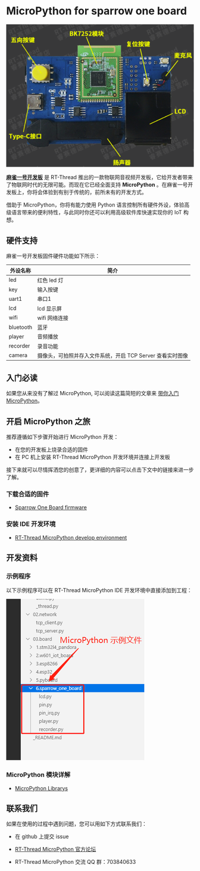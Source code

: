 # MicroPython for sparrow one board

![sparrow_one](docs/figures/1575252918487.png)

[**麻雀一号开发板**](https://item.taobao.com/item.htm?spm=a1z10.5-c-s.w4002-18400369818.12.2ba47ea5PzJxZx&id=583843059625) 是 RT-Thread 推出的一款物联网音视频开发板，它给开发者带来了物联网时代的无限可能。而现在它已经全面支持 **MicroPython** 。在麻雀一号开发板上，你将会体验到有别于传统的，前所未有的开发方式。

借助于 MicroPython，你将有能力使用 Python 语言控制所有硬件外设，体验高级语言带来的便利特性，与此同时你还可以利用高级软件库快速实现你的 IoT 构想。

## 硬件支持

麻雀一号开发板固件硬件功能如下所示：

| 外设名称  | 简介                                                       |
| --------- | ---------------------------------------------------------- |
| led       | 红色 led 灯                                                |
| key       | 输入按键                                                   |
| uart1     | 串口1                                                      |
| lcd       | lcd 显示屏                                                 |
| wifi      | wifi 网络连接                                              |
| bluetooth | 蓝牙                                                       |
| player    | 音频播放                                                   |
| recorder  | 录音功能                                                   |
| camera    | 摄像头，可拍照并存入文件系统，开启 TCP Server 查看实时图像 |

## 入门必读

如果您从来没有了解过 MicroPython, 可以阅读这篇简短的文章来 [带你入门 MicroPython](https://github.com/RT-Thread-packages/micropython/blob/master/docs/introduction.md)。

## 开启 MicroPython 之旅

推荐遵循如下步骤开始进行 MicroPython 开发：

- 在您的开发板上烧录合适的固件
- 在 PC 机上安装 RT-Thread MicroPython 开发环境并连接上开发板

接下来就可以尽情挥洒您的创意了，更详细的内容可以点击下文中的链接来进一步了解。

### 下载合适的固件

- [Sparrow One Board firmware](https://www.rt-thread.org/qa/forum.php?mod=viewthread&tid=12305&extra=page%3D1%26filter%3Dtypeid%26typeid%3D20)

### 安装 IDE 开发环境

- [RT-Thread MicroPython develop environment](https://marketplace.visualstudio.com/items?itemName=RT-Thread.rt-thread-micropython)

## 开发资料

### 示例程序

以下示例程序可以在 RT-Thread MicroPython IDE 开发环境中直接添加到工程：

![sparrow_example](docs/figures/1575254304065.png)

### MicroPython 模块详解

- [MicroPython Librarys](https://github.com/RT-Thread-packages/micropython/blob/master/docs/micropython-librarys.md)


## 联系我们

如果在使用的过程中遇到问题，您可以用如下方式联系我们：

- 在 github 上提交 issue
- [RT-Thread MicroPython 官方论坛](https://www.rt-thread.org/qa/forum.php?mod=forumdisplay&fid=2&filter=typeid&typeid=20)

- RT-Thread MicroPython 交流 QQ 群：703840633
